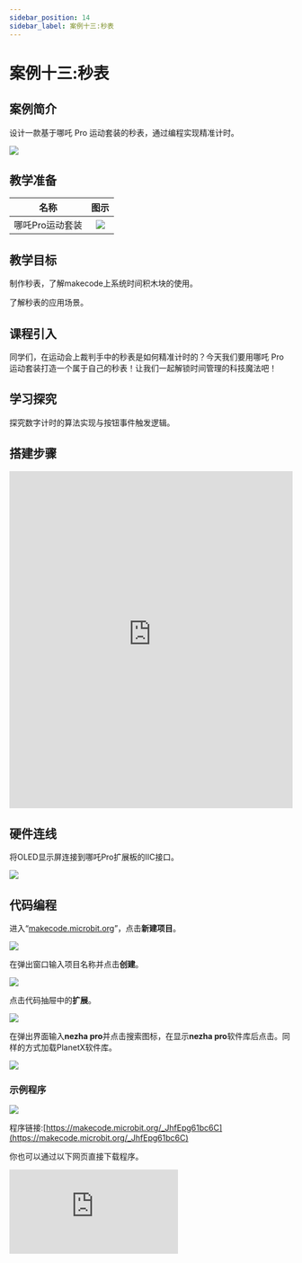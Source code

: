 ```yaml
---
sidebar_position: 14
sidebar_label: 案例十三:秒表
---
```


# 案例十三:秒表

## 案例简介

设计一款基于哪吒 Pro 运动套装的秒表，通过编程实现精准计时。

![](https://wiki-media-ef.oss-cn-hongkong.aliyuncs.com/docs/microbit/building-blocks/nezha-pro-sports-kit/images/nezha-pro-sports-kit-case-13-01.png)

## 教学准备

|     名称     |            图示            |
| :----------: | :--------------------------: |
|   哪吒Pro运动套装   |   ![](https://wiki-media-ef.oss-cn-hongkong.aliyuncs.com/docs/microbit/building-blocks/nezha-pro-sports-kit/images/nezha-pro-sports-kit-01.png)  |

## 教学目标

制作秒表，了解makecode上系统时间积木块的使用。

了解秒表的应用场景。


## 课程引入

同学们，在运动会上裁判手中的秒表是如何精准计时的？今天我们要用哪吒 Pro 运动套装打造一个属于自己的秒表！让我们一起解锁时间管理的科技魔法吧！

## 学习探究

探究数字计时的算法实现与按钮事件触发逻辑。

## 搭建步骤


<embed src="https://wiki-media-ef.oss-cn-hongkong.aliyuncs.com/docs/microbit/building-blocks/nezha-pro-sports-kit/files/%E7%A7%92%E8%A1%A8%E6%90%AD%E5%BB%BA%E5%9B%BE.pdf" type="application/pdf" width="100%" height="600px" />



## 硬件连线

将OLED显示屏连接到哪吒Pro扩展板的IIC接口。

![](https://wiki-media-ef.oss-cn-hongkong.aliyuncs.com/docs/microbit/building-blocks/nezha-pro-sports-kit/images/nezha-pro-sports-kit-case-13-03.png)


## 代码编程

进入“[makecode.microbit.org](https://makecode.microbit.org)”，点击**新建项目**。

![](https://wiki-media-ef.oss-cn-hongkong.aliyuncs.com/docs/microbit/building-blocks/microbit-space-science-kit/images/microbit-space-science-kit-case01-07.png)

在弹出窗口输入项目名称并点击**创建**。

![](https://wiki-media-ef.oss-cn-hongkong.aliyuncs.com/docs/microbit/building-blocks/microbit-space-science-kit/images/microbit-space-science-kit-case01-11.png)

点击代码抽屉中的**扩展**。

![](https://wiki-media-ef.oss-cn-hongkong.aliyuncs.com/docs/microbit/building-blocks/microbit-space-science-kit/images/microbit-space-science-kit-case01-09.png)

在弹出界面输入**nezha pro**并点击搜索图标，在显示**nezha pro**软件库后点击。同样的方式加载PlanetX软件库。

![](https://wiki-media-ef.oss-cn-hongkong.aliyuncs.com/docs/microbit/building-blocks/microbit-space-science-kit/images/microbit-space-science-kit-case01-10.png)



### 示例程序

![](https://wiki-media-ef.oss-cn-hongkong.aliyuncs.com/docs/microbit/building-blocks/nezha-pro-sports-kit/images/nezha-pro-sports-kit-case-13-02.png)

程序链接:[https://makecode.microbit.org/_JhfEpg61bc6C](https://makecode.microbit.org/_JhfEpg61bc6C)

你也可以通过以下网页直接下载程序。

<div
    style={{
        position: 'relative',
        paddingBottom: '60%',
        overflow: 'hidden',
    }}
>
    <iframe
        src="https://makecode.microbit.org/_JhfEpg61bc6C"
        frameborder="0"
        sandbox="allow-popups allow-forms allow-scripts allow-same-origin"
        style={{
            position: 'absolute',
            width: '100%',
            height: '100%',
        }}
    />
</div>

## 下载程序

使用 USB 线连接 PC 和 micro:bit V2。

![](https://wiki-media-ef.oss-cn-hongkong.aliyuncs.com/docs/microbit/building-blocks/microbit-space-science-kit/images/microbit-space-science-kit-manual03.gif)

连接成功后，电脑上会识别出一个名为 MICROBIT 的盘符。

![](https://wiki-media-ef.oss-cn-hongkong.aliyuncs.com/docs/microbit/building-blocks/microbit-space-science-kit/images/microbit-space-science-kit-manual06.png)

点击左下角的![](https://wiki-media-ef.oss-cn-hongkong.aliyuncs.com/docs/microbit/building-blocks/microbit-space-science-kit/images/microbit-space-science-kit-manual07.png)，选择**Connect Device**。

![](https://wiki-media-ef.oss-cn-hongkong.aliyuncs.com/docs/microbit/building-blocks/microbit-space-science-kit/images/microbit-space-science-kit-manual11.png)

点击![](https://wiki-media-ef.oss-cn-hongkong.aliyuncs.com/docs/microbit/building-blocks/microbit-space-science-kit/images/microbit-space-science-kit-manual08.png)。

![](https://wiki-media-ef.oss-cn-hongkong.aliyuncs.com/docs/microbit/building-blocks/microbit-space-science-kit/images/microbit-space-science-kit-manual12.png)

点击![](https://wiki-media-ef.oss-cn-hongkong.aliyuncs.com/docs/microbit/building-blocks/microbit-space-science-kit/images/microbit-space-science-kit-manual09.png)。

![](https://wiki-media-ef.oss-cn-hongkong.aliyuncs.com/docs/microbit/building-blocks/microbit-space-science-kit/images/microbit-space-science-kit-manual13.png)

在弹出窗口选择 **BBC micro:bit CMSIS-DAP**，然后选择**连接**，至此，我们的 micro:bit 就已经连接成功。

![](https://wiki-media-ef.oss-cn-hongkong.aliyuncs.com/docs/microbit/building-blocks/microbit-space-science-kit/images/microbit-space-science-kit-manual14.png)

点击**下载程序**

![](https://wiki-media-ef.oss-cn-hongkong.aliyuncs.com/docs/microbit/building-blocks/microbit-space-science-kit/images/microbit-space-science-kit-manual10.png)

## 案例演示

按下按键A开始计时，开始计时后可以通过按下按键A触发暂停计时或继续计时，按下按键B停止计时，清零计时数据。

![](https://wiki-media-ef.oss-cn-hongkong.aliyuncs.com/docs/microbit/building-blocks/nezha-pro-sports-kit/images/nezha-pro-sports-kit-case-13.gif)


## 总结分享


## 扩展知识

**数字计时原理​**

数字计时基于时钟脉冲信号，通过计数器对脉冲进行累加实现时间计量。常见的计时芯片如 DS1302，通过晶振产生稳定脉冲信号，经分频电路转换为秒、分、时等计时单位。在编程实现中，需利用定时器中断或循环计数方式确保计时精度。​

**按钮交互逻辑​**

按钮触发包含电平检测与消抖处理两部分：​

电平检测：通过读取 GPIO 引脚高低电平判断按钮状态​

消抖处理：采用软件延时或硬件滤波消除机械按键抖动产生的误触发​

**运动计时应用场景​**

田径赛事：百米赛跑分段计时分析​

体能训练：间歇训练倒计时设置​

康复治疗：运动康复时长监测​
